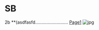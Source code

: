 # SB

2b
**(asdfasfd..........................
[Page1](./page)
![jpg](https://user-images.githubusercontent.com/78189550/185812087-185ba276-41b6-4c00-b7df-5a40f9c18fd4.jpg)
